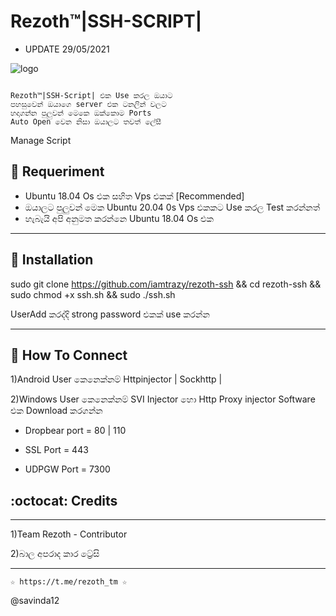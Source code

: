 # Rezoth™|SSH-SCRIPT|

* UPDATE 29/05/2021


![logo](https://telegra.ph/file/4e19dd26926234ca32b68.jpg)

```

Rezoth™|SSH-Script| එක Use කරල ඔයාට
පහසුවෙන් ඔයාගෙ server එක ටනලින් වලට
හදාගන්න පුලුවන් මෙකෙ ඔක්කොම Ports 
Auto Open වෙන නිසා ඔයාලට තවත් ලේසී

```
Manage Script

## :book: Requeriment

* Ubuntu 18.04  Os එක සහිත Vps එකක් [Recommended]
* ඔයාලට පුලුවන් මෙක Ubuntu 20.04 0s Vps එකකට Use කරල Test කරන්නත් 
* හැබැයි අපි අනුමත කරන්නෙ Ubuntu 18.04 Os එක

------------------------------------------
## :book: Installation

sudo git clone https://github.com/iamtrazy/rezoth-ssh && cd rezoth-ssh && sudo chmod +x ssh.sh  && sudo ./ssh.sh

UserAdd කරද්දි strong password එකක් use කරන්න

------------------------------------------

## :book: How To Connect

1)Android User කෙනෙක්නම් Httpinjector | Sockhttp | 

2)Windows User කෙනෙක්නම් SVI Injector හො Http Proxy injector Software එක Download කරගන්න



* Dropbear port   =  80 | 110

* SSL Port          =  443

* UDPGW Port      =  7300


## :octocat: Credits
----------------------------------------------------
  1)Team Rezoth - Contributor

  2)බාල අපරාද කාර ට්‍රේසි

----------------------------------------------------
```
☆ https://t.me/rezoth_tm ☆
```
@savinda12
